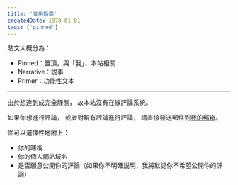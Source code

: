 ```yaml
---
title: '食用指南'
createdDate: 1970-01-01
tags: ['pinned']
---
```


貼文大概分為：

- Pinned：置頂，與「我」、本站相關
- Narrative：説事
- Primer：功能性文本

---

由於想達到成完全靜態，
故本站沒有在線評論系統。

如果你想進行評論，
或者對現有評論進行評論，
請直接發送郵件到[我的郵箱](mailto:rileycki3333@gmail.com)。

你可以選擇性地附上：

- 你的暱稱
- 你的個人網站域名
- 是否願意公開你的評論（如果你不明確説明，我將默認你不希望公開你的評論）
